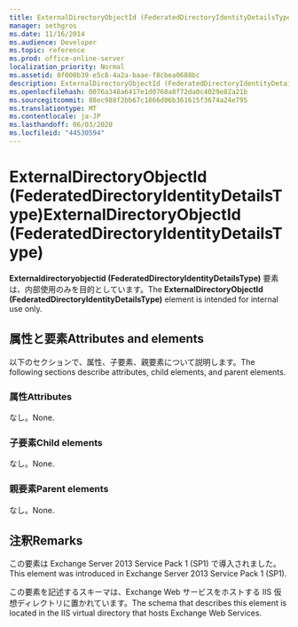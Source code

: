 ```yaml
---
title: ExternalDirectoryObjectId (FederatedDirectoryIdentityDetailsType)
manager: sethgros
ms.date: 11/16/2014
ms.audience: Developer
ms.topic: reference
ms.prod: office-online-server
localization_priority: Normal
ms.assetid: 0f000b39-e5c8-4a2a-baae-f8cbea0688bc
description: ExternalDirectoryObjectId (FederatedDirectoryIdentityDetailsType) 要素は、内部使用のみを目的としています。
ms.openlocfilehash: 0076a348a6417e1d0768a8f72da0c4029e82a21b
ms.sourcegitcommit: 88ec988f2bb67c1866d06b361615f3674a24e795
ms.translationtype: MT
ms.contentlocale: ja-JP
ms.lasthandoff: 06/03/2020
ms.locfileid: "44530594"
---
```

# <a name="externaldirectoryobjectid-federateddirectoryidentitydetailstype"></a><span data-ttu-id="84d51-103">ExternalDirectoryObjectId (FederatedDirectoryIdentityDetailsType)</span><span class="sxs-lookup"><span data-stu-id="84d51-103">ExternalDirectoryObjectId (FederatedDirectoryIdentityDetailsType)</span></span>

<span data-ttu-id="84d51-104">**Externaldirectoryobjectid (FederatedDirectoryIdentityDetailsType)** 要素は、内部使用のみを目的としています。</span><span class="sxs-lookup"><span data-stu-id="84d51-104">The **ExternalDirectoryObjectId (FederatedDirectoryIdentityDetailsType)** element is intended for internal use only.</span></span> 

## <a name="attributes-and-elements"></a><span data-ttu-id="84d51-105">属性と要素</span><span class="sxs-lookup"><span data-stu-id="84d51-105">Attributes and elements</span></span>

<span data-ttu-id="84d51-106">以下のセクションで、属性、子要素、親要素について説明します。</span><span class="sxs-lookup"><span data-stu-id="84d51-106">The following sections describe attributes, child elements, and parent elements.</span></span>
  
### <a name="attributes"></a><span data-ttu-id="84d51-107">属性</span><span class="sxs-lookup"><span data-stu-id="84d51-107">Attributes</span></span>

<span data-ttu-id="84d51-108">なし。</span><span class="sxs-lookup"><span data-stu-id="84d51-108">None.</span></span>
  
### <a name="child-elements"></a><span data-ttu-id="84d51-109">子要素</span><span class="sxs-lookup"><span data-stu-id="84d51-109">Child elements</span></span>

<span data-ttu-id="84d51-110">なし。</span><span class="sxs-lookup"><span data-stu-id="84d51-110">None.</span></span>
  
### <a name="parent-elements"></a><span data-ttu-id="84d51-111">親要素</span><span class="sxs-lookup"><span data-stu-id="84d51-111">Parent elements</span></span>

<span data-ttu-id="84d51-112">なし。</span><span class="sxs-lookup"><span data-stu-id="84d51-112">None.</span></span>
  
## <a name="remarks"></a><span data-ttu-id="84d51-113">注釈</span><span class="sxs-lookup"><span data-stu-id="84d51-113">Remarks</span></span>

<span data-ttu-id="84d51-114">この要素は Exchange Server 2013 Service Pack 1 (SP1) で導入されました。</span><span class="sxs-lookup"><span data-stu-id="84d51-114">This element was introduced in Exchange Server 2013 Service Pack 1 (SP1).</span></span>
  
<span data-ttu-id="84d51-115">この要素を記述するスキーマは、Exchange Web サービスをホストする IIS 仮想ディレクトリに置かれています。</span><span class="sxs-lookup"><span data-stu-id="84d51-115">The schema that describes this element is located in the IIS virtual directory that hosts Exchange Web Services.</span></span>
  

